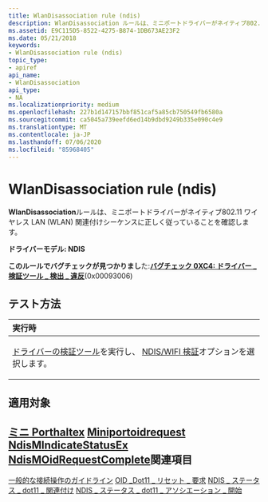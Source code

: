 ```yaml
---
title: WlanDisassociation rule (ndis)
description: WlanDisassociation ルールは、ミニポートドライバーがネイティブ802.11 ワイヤレス LAN (WLAN) 関連付けシーケンスに正しく従っていることを確認します。
ms.assetid: E9C115D5-8522-4275-B874-1DB673AE23F2
ms.date: 05/21/2018
keywords:
- WlanDisassociation rule (ndis)
topic_type:
- apiref
api_name:
- WlanDisassociation
api_type:
- NA
ms.localizationpriority: medium
ms.openlocfilehash: 227b1d147157bbf851caf5a85cb750549fb6580a
ms.sourcegitcommit: ca5045a739eefd6ed14b9dbd9249b335e090c4e9
ms.translationtype: MT
ms.contentlocale: ja-JP
ms.lasthandoff: 07/06/2020
ms.locfileid: "85968405"
---
```

# <a name="wlandisassociation-rule-ndis"></a>WlanDisassociation rule (ndis)


**WlanDisassociation**ルールは、ミニポートドライバーがネイティブ802.11 ワイヤレス LAN (WLAN) 関連付けシーケンスに正しく従っていることを確認します。

**ドライバーモデル: NDIS**

**このルールでバグチェックが見つかりまし**た:[**バグチェック 0XC4: ドライバー \_ 検証ツール \_ 検出 \_ 違反**](https://docs.microsoft.com/windows-hardware/drivers/debugger/bug-check-0xc4--driver-verifier-detected-violation)(0x00093006)


<a name="how-to-test"></a>テスト方法
-----------

<table>
<colgroup>
<col width="100%" />
</colgroup>
<thead>
<tr class="header">
<th align="left">実行時</th>
</tr>
</thead>
<tbody>
<tr class="odd">
<td align="left"><p><a href="https://docs.microsoft.com/windows-hardware/drivers/devtest/driver-verifier" data-raw-source="[Driver Verifier](https://docs.microsoft.com/windows-hardware/drivers/devtest/driver-verifier)">ドライバーの検証ツール</a>を実行し、 <a href="https://docs.microsoft.com/windows-hardware/drivers/devtest/ndis-wifi-verification" data-raw-source="[NDIS/WIFI verification](https://docs.microsoft.com/windows-hardware/drivers/devtest/ndis-wifi-verification)">NDIS/WIFI 検証</a>オプションを選択します。</p></td>
</tr>
</tbody>
</table>

 

<a name="applies-to"></a>適用対象
----------

[**ミニ Porthaltex**](https://docs.microsoft.com/windows-hardware/drivers/ddi/ndis/nc-ndis-miniport_halt) 
[**Miniportoidrequest**](https://docs.microsoft.com/windows-hardware/drivers/ddi/ndis/nc-ndis-miniport_oid_request) 
[**NdisMIndicateStatusEx**](https://docs.microsoft.com/windows-hardware/drivers/ddi/ndis/nf-ndis-ndismindicatestatusex) 
[**NdisMOidRequestComplete**](https://docs.microsoft.com/windows-hardware/drivers/ddi/ndis/nf-ndis-ndismoidrequestcomplete)関連項目
--------

[一般的な接続操作のガイドライン](https://docs.microsoft.com/windows-hardware/drivers/network/general-connection-operation-guidelines) 
[OID \_Dot11 \_ リセット \_ 要求](https://docs.microsoft.com/windows-hardware/drivers/network/oid-dot11-reset-request) 
 [NDIS \_ ステータス \_ dot11 \_ 関連付け](https://docs.microsoft.com/windows-hardware/drivers/network/ndis-status-dot11-disassociation) 
 [NDIS \_ ステータス \_ dot11 \_ アソシエーション \_ 開始](https://docs.microsoft.com/windows-hardware/drivers/network/ndis-status-dot11-association-start)
 

 





